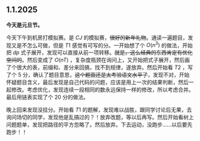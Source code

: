 ## 1.1.2025

**今天是元旦节。**

今天下午到机房打模拟赛。是 $CJ$ 的模拟赛，~~很好的新年礼物~~。通读一遍题目，发现又是不怎么可做，但是 $T1$ 感觉有可写的分。一开始想了个 $O(n^3)$ 的做法，开始把 $dp$ 式子展开，发现可以直接从前一项转移。~~就是，这么经典的东西肯定有优化空间的~~。然后变成了 $O(nT)$ ，复杂度瓶颈在询问上，又开始把式子展开，然后画了个很大的表，前缀和、差分来回搞，找不到规律，遂放弃。然后开始看 $T2$ ，写了个 $5$ 分，确认了题目意思，~~这个题面还是太考验语文水平了~~，发现不对，开始怀疑题目含义，最后发现是自己代码的问题，应该是用上一次的结果判断，然后一起修改。考虑优化，发现连续一段相同的数永远保持一样的修改，所以考虑合并。最后用链表实现了个 $20$ 分的做法。

晚上回来发现没挂分。开始看 $T1$ 的题解，发现难以战胜，跟同学讨论后无果，去询问场切的同学，发现他是乱搞过的？！放弃改题，等以后再写。然后开始看树上问题题单，发现把路径的平方忽略了。然后放弃。下去运动，没跑步……以后要先跑步！！